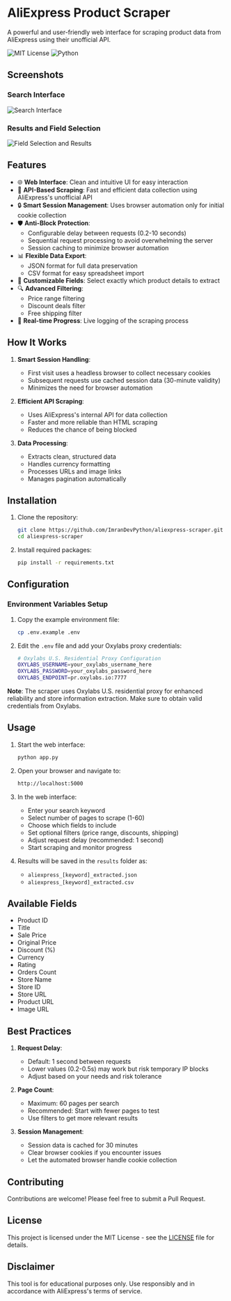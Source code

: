 # AliExpress Product Scraper

A powerful and user-friendly web interface for scraping product data from AliExpress using their unofficial API.

![MIT License](https://img.shields.io/badge/License-MIT-green.svg)
![Python](https://img.shields.io/badge/Python-3.6+-blue.svg)

## Screenshots

### Search Interface

![Search Interface](screenshots/Capture1.PNG)

### Results and Field Selection

![Field Selection and Results](screenshots/Capture.PNG)

## Features

- 🌐 **Web Interface**: Clean and intuitive UI for easy interaction
- 🚀 **API-Based Scraping**: Fast and efficient data collection using AliExpress's unofficial API
- 🔒 **Smart Session Management**: Uses browser automation only for initial cookie collection
- 🛡️ **Anti-Block Protection**:
  - Configurable delay between requests (0.2-10 seconds)
  - Sequential request processing to avoid overwhelming the server
  - Session caching to minimize browser automation
- 📊 **Flexible Data Export**:
  - JSON format for full data preservation
  - CSV format for easy spreadsheet import
- 🎯 **Customizable Fields**: Select exactly which product details to extract
- 🔍 **Advanced Filtering**:
  - Price range filtering
  - Discount deals filter
  - Free shipping filter
- 📝 **Real-time Progress**: Live logging of the scraping process

## How It Works

1. **Smart Session Handling**:
   - First visit uses a headless browser to collect necessary cookies
   - Subsequent requests use cached session data (30-minute validity)
   - Minimizes the need for browser automation

2. **Efficient API Scraping**:
   - Uses AliExpress's internal API for data collection
   - Faster and more reliable than HTML scraping
   - Reduces the chance of being blocked

3. **Data Processing**:
   - Extracts clean, structured data
   - Handles currency formatting
   - Processes URLs and image links
   - Manages pagination automatically

## Installation

1. Clone the repository:

   ```bash
   git clone https://github.com/ImranDevPython/aliexpress-scraper.git
   cd aliexpress-scraper
   ```

2. Install required packages:

   ```bash
   pip install -r requirements.txt
   ```

## Configuration

### Environment Variables Setup

1. Copy the example environment file:

   ```bash
   cp .env.example .env
   ```

2. Edit the `.env` file and add your Oxylabs proxy credentials:

   ```bash
   # Oxylabs U.S. Residential Proxy Configuration
   OXYLABS_USERNAME=your_oxylabs_username_here
   OXYLABS_PASSWORD=your_oxylabs_password_here
   OXYLABS_ENDPOINT=pr.oxylabs.io:7777
   ```

**Note**: The scraper uses Oxylabs U.S. residential proxy for enhanced reliability and store information extraction. Make sure to obtain valid credentials from Oxylabs.

## Usage

1. Start the web interface:

   ```bash
   python app.py
   ```

2. Open your browser and navigate to:

   ```sh
   http://localhost:5000
   ```

3. In the web interface:

   - Enter your search keyword
   - Select number of pages to scrape (1-60)
   - Choose which fields to include
   - Set optional filters (price range, discounts, shipping)
   - Adjust request delay (recommended: 1 second)
   - Start scraping and monitor progress

4. Results will be saved in the `results` folder as:

   - `aliexpress_[keyword]_extracted.json`
   - `aliexpress_[keyword]_extracted.csv`

## Available Fields

- Product ID
- Title
- Sale Price
- Original Price
- Discount (%)
- Currency
- Rating
- Orders Count
- Store Name
- Store ID
- Store URL
- Product URL
- Image URL

## Best Practices

1. **Request Delay**:
   - Default: 1 second between requests
   - Lower values (0.2-0.5s) may work but risk temporary IP blocks
   - Adjust based on your needs and risk tolerance

2. **Page Count**:
   - Maximum: 60 pages per search
   - Recommended: Start with fewer pages to test
   - Use filters to get more relevant results

3. **Session Management**:
   - Session data is cached for 30 minutes
   - Clear browser cookies if you encounter issues
   - Let the automated browser handle cookie collection

## Contributing

Contributions are welcome! Please feel free to submit a Pull Request.

## License

This project is licensed under the MIT License - see the [LICENSE](LICENSE) file for details.

## Disclaimer

This tool is for educational purposes only. Use responsibly and in accordance with AliExpress's terms of service.
